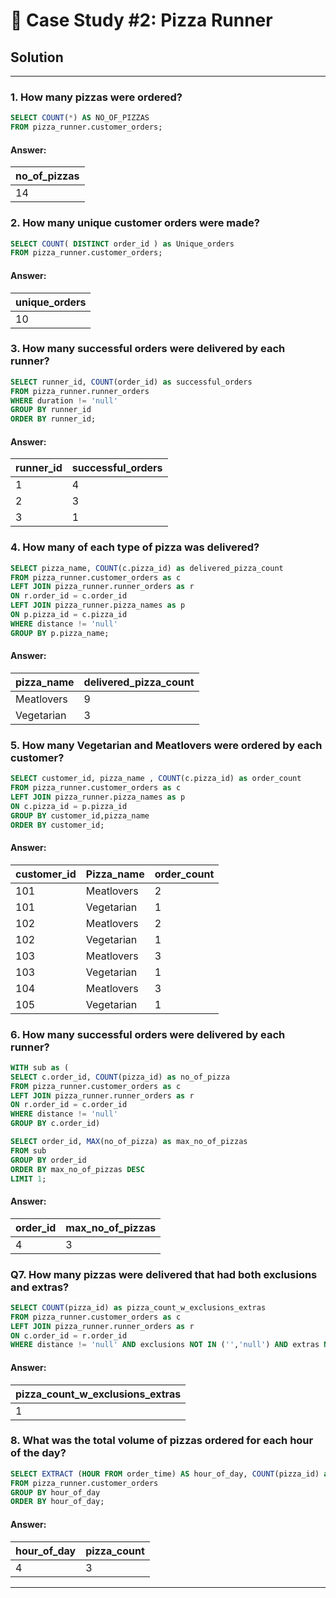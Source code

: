 # 🍜 Case Study #2: Pizza Runner

## Solution

***


### 1. How many pizzas were ordered?

````sql
SELECT COUNT(*) AS NO_OF_PIZZAS
FROM pizza_runner.customer_orders;
````

#### Answer:
| no_of_pizzas |
| -----------  |
|     14       |


### 2. How many unique customer orders were made?

````sql
SELECT COUNT( DISTINCT order_id ) as Unique_orders
FROM pizza_runner.customer_orders;
````

#### Answer:
| unique_orders |
| -----------   |
|     10        |


### 3. How many successful orders were delivered by each runner?

````sql
SELECT runner_id, COUNT(order_id) as successful_orders
FROM pizza_runner.runner_orders
WHERE duration != 'null'
GROUP BY runner_id
ORDER BY runner_id;
````

#### Answer:
| runner_id   | successful_orders |
| ----------- | -----------       |
| 1           | 4                 |
| 2           | 3                 |
| 3           | 1                 |


### 4. How many of each type of pizza was delivered?

````sql
SELECT pizza_name, COUNT(c.pizza_id) as delivered_pizza_count
FROM pizza_runner.customer_orders as c
LEFT JOIN pizza_runner.runner_orders as r
ON r.order_id = c.order_id
LEFT JOIN pizza_runner.pizza_names as p
ON p.pizza_id = c.pizza_id
WHERE distance != 'null'
GROUP BY p.pizza_name;
````

#### Answer:
| pizza_name   | delivered_pizza_count |
| -----------  | --------------------  |
| Meatlovers   | 9                     |
| Vegetarian   | 3                     |


### 5. How many Vegetarian and Meatlovers were ordered by each customer?

````sql
SELECT customer_id, pizza_name , COUNT(c.pizza_id) as order_count
FROM pizza_runner.customer_orders as c
LEFT JOIN pizza_runner.pizza_names as p
ON c.pizza_id = p.pizza_id
GROUP BY customer_id,pizza_name
ORDER BY customer_id;
````

#### Answer:
| customer_id   | Pizza_name      | order_count |
| -----------   | -------------   | ----------- |
|   101         |   Meatlovers    |    2        |
|   101         |   Vegetarian    |    1        |
|   102         |   Meatlovers    |    2        |
|   102         |   Vegetarian    |    1        |
|   103         |   Meatlovers    |    3        |
|   103         |   Vegetarian    |    1        |
|   104         |   Meatlovers    |    3        |
|   105         |   Vegetarian    |    1        |


### 6. How many successful orders were delivered by each runner?

````sql
WITH sub as (
SELECT c.order_id, COUNT(pizza_id) as no_of_pizza
FROM pizza_runner.customer_orders as c 
LEFT JOIN pizza_runner.runner_orders as r
ON r.order_id = c.order_id
WHERE distance != 'null'
GROUP BY c.order_id)

SELECT order_id, MAX(no_of_pizza) as max_no_of_pizzas
FROM sub
GROUP BY order_id
ORDER BY max_no_of_pizzas DESC
LIMIT 1;
````

#### Answer:
| order_id    | max_no_of_pizzas |
| ----------- | ---------------  |
| 4           | 3                |


### Q7. How many pizzas were delivered that had both exclusions and extras?

````sql
SELECT COUNT(pizza_id) as pizza_count_w_exclusions_extras
FROM pizza_runner.customer_orders as c
LEFT JOIN pizza_runner.runner_orders as r
ON c.order_id = r.order_id
WHERE distance != 'null' AND exclusions NOT IN ('','null') AND extras NOT IN ('','null','NaN');
````

#### Answer:
| pizza_count_w_exclusions_extras |
| ------------------------------  |
|               1                 |


### 8. What was the total volume of pizzas ordered for each hour of the day?

````sql
SELECT EXTRACT (HOUR FROM order_time) AS hour_of_day, COUNT(pizza_id) as pizza_count
FROM pizza_runner.customer_orders
GROUP BY hour_of_day
ORDER BY hour_of_day;
````

#### Answer:
| hour_of_day | pizza_count |
| ----------- | ----------  |
| 4           | 3           |








***
